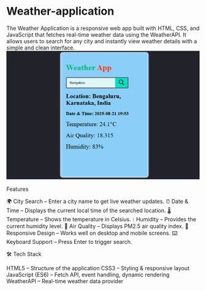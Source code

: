 # Weather-application
The Weather Application is a responsive web app built with HTML, CSS, and JavaScript that fetches real-time weather data using the WeatherAPI. It allows users to search for any city and instantly view weather details with a simple and clean interface.
![demo image](Weather-app.png)

Features

🌍 City Search – Enter a city name to get live weather updates.
⏰ Date & Time – Displays the current local time of the searched location.
🌡️ Temperature – Shows the temperature in Celsius.
💧 Humidity – Provides the current humidity level.
🍃 Air Quality – Displays PM2.5 air quality index.
📱 Responsive Design – Works well on desktop and mobile screens.
⌨️ Keyboard Support – Press Enter to trigger search.

🛠️ Tech Stack

HTML5 – Structure of the application
CSS3 – Styling & responsive layout
JavaScript (ES6) – Fetch API, event handling, dynamic rendering
WeatherAPI – Real-time weather data provider
